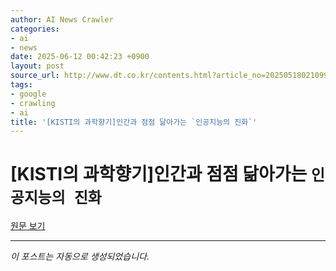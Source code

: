 ```yaml
---
author: AI News Crawler
categories:
- ai
- news
date: 2025-06-12 00:42:23 +0900
layout: post
source_url: http://www.dt.co.kr/contents.html?article_no=2025051802109902731001
tags:
- google
- crawling
- ai
title: '[KISTI의 과학향기]인간과 점점 닮아가는 `인공지능의 진화`'
---
```


# [KISTI의 과학향기]인간과 점점 닮아가는 `인공지능의 진화`

[원문 보기](http://www.dt.co.kr/contents.html?article_no=2025051802109902731001)

---
*이 포스트는 자동으로 생성되었습니다.*

